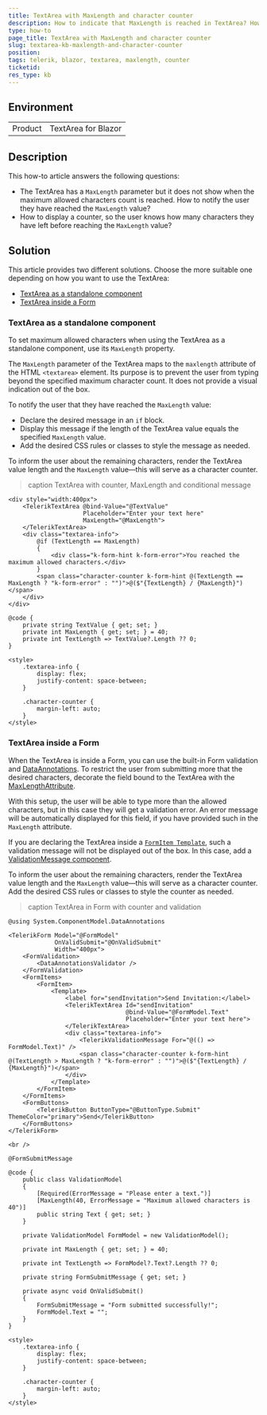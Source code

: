 ```yaml
---
title: TextArea with MaxLength and character counter
description: How to indicate that MaxLength is reached in TextArea? How to display a message showing that the user has typed the maximum allowed characters? How to show a character counter?
type: how-to
page_title: TextArea with MaxLength and character counter
slug: textarea-kb-maxlength-and-character-counter
position: 
tags: telerik, blazor, textarea, maxlength, counter
ticketid:
res_type: kb
---
```


## Environment
<table>
	<tbody>
		<tr>
			<td>Product</td>
			<td>TextArea for Blazor</td>
		</tr>
	</tbody>
</table>


## Description


This how-to article answers the following questions:

* The TextArea has a `MaxLength` parameter but it does not show when the maximum allowed characters count is reached. How to notify the user they have reached the `MaxLength` value?
* How to display a counter, so the user knows how many characters they have left before reaching the `MaxLength` value?


## Solution

This article provides two different solutions. Choose the more suitable one depending on how you want to use the TextArea:
* [TextArea as a standalone component](#textarea-as-a-standalone-component)
* [TextArea inside a Form](#textarea-inside-a-form)

### TextArea as a standalone component

To set maximum allowed characters when using the TextArea as a standalone component, use its `MaxLength` property. 

The `MaxLength` parameter of the TextArea maps to the `maxlength` attribute of the HTML `<textarea>` element. Its purpose is to prevent the user from typing beyond the specified maximum character count. It does not provide a visual indication out of the box.

To notify the user that they have reached the `MaxLength` value:

* Declare the desired message in an `if` block. 
* Display this message if the length of the TextArea value equals the specified `MaxLength` value. 
* Add the desired CSS rules or classes to style the message as needed.

To inform the user about the remaining characters, render the TextArea value length and the `MaxLength` value—this will serve as a character counter.

>caption TextArea with counter, MaxLength and conditional message

````RAZOR
<div style="width:400px">
    <TelerikTextArea @bind-Value="@TextValue"
                     Placeholder="Enter your text here"
                     MaxLength="@MaxLength">
    </TelerikTextArea>
    <div class="textarea-info">
        @if (TextLength == MaxLength)
        {
            <div class="k-form-hint k-form-error">You reached the maximum allowed characters.</div>
        }
        <span class="character-counter k-form-hint @(TextLength == MaxLength ? "k-form-error" : "")">@($"{TextLength} / {MaxLength}")</span>
    </div>
</div>

@code {
    private string TextValue { get; set; }
    private int MaxLength { get; set; } = 40;
    private int TextLength => TextValue?.Length ?? 0;
}

<style>
    .textarea-info {
        display: flex;
        justify-content: space-between;
    }

    .character-counter {
        margin-left: auto;
    }
</style>
````

### TextArea inside a Form

When the TextArea is inside a Form, you can use the built-in Form validation and [DataAnnotations](https://learn.microsoft.com/en-us/dotnet/api/system.componentmodel.dataannotations?view=net-7.0). To restrict the user from submitting more that the desired characters, decorate the field bound to the TextArea with the [MaxLengthAttribute](https://learn.microsoft.com/en-us/dotnet/api/system.componentmodel.dataannotations.maxlengthattribute?view=net-7.0). 

With this setup, the user will be able to type more than the allowed characters, but in this case they will get a validation error. An error message will be automatically displayed for this field, if you have provided such in the `MaxLength` attribute.

If you are declaring the TextArea inside a [`FormItem Template`](slug:form-formitems-template), such a validation message will not be displayed out of the box. In this case, add a [ValidationMessage component](slug:validation-tools-message).

To inform the user about the remaining characters, render the TextArea value length and the `MaxLength` value—this will serve as a character counter. Add the desired CSS rules or classes to style the counter as needed.

>caption TextArea in Form with counter and validation

````RAZOR
@using System.ComponentModel.DataAnnotations

<TelerikForm Model="@FormModel"
             OnValidSubmit="@OnValidSubmit"
             Width="400px">
    <FormValidation>
        <DataAnnotationsValidator />
    </FormValidation>
    <FormItems>
        <FormItem>
            <Template>
                <label for="sendInvitation">Send Invitation:</label>
                <TelerikTextArea Id="sendInvitation"
                                 @bind-Value="@FormModel.Text"
                                 Placeholder="Enter your text here">
                </TelerikTextArea>
                <div class="textarea-info">
                    <TelerikValidationMessage For="@(() => FormModel.Text)" />  
                    <span class="character-counter k-form-hint @(TextLength > MaxLength ? "k-form-error" : "")">@($"{TextLength} / {MaxLength}")</span>
                </div>
            </Template>
        </FormItem>
    </FormItems>
    <FormButtons>
        <TelerikButton ButtonType="@ButtonType.Submit" ThemeColor="primary">Send</TelerikButton>
    </FormButtons>
</TelerikForm>

<br />

@FormSubmitMessage

@code {
    public class ValidationModel
    {
        [Required(ErrorMessage = "Please enter a text.")]
        [MaxLength(40, ErrorMessage = "Maximum allowed characters is 40")]
        public string Text { get; set; }
    }

    private ValidationModel FormModel = new ValidationModel();

    private int MaxLength { get; set; } = 40;

    private int TextLength => FormModel?.Text?.Length ?? 0;

    private string FormSubmitMessage { get; set; }

    private async void OnValidSubmit()
    {
        FormSubmitMessage = "Form submitted successfully!";
        FormModel.Text = "";
    }
}

<style>
    .textarea-info {
        display: flex;
        justify-content: space-between;
    }

    .character-counter {
        margin-left: auto;
    }
</style>
````
